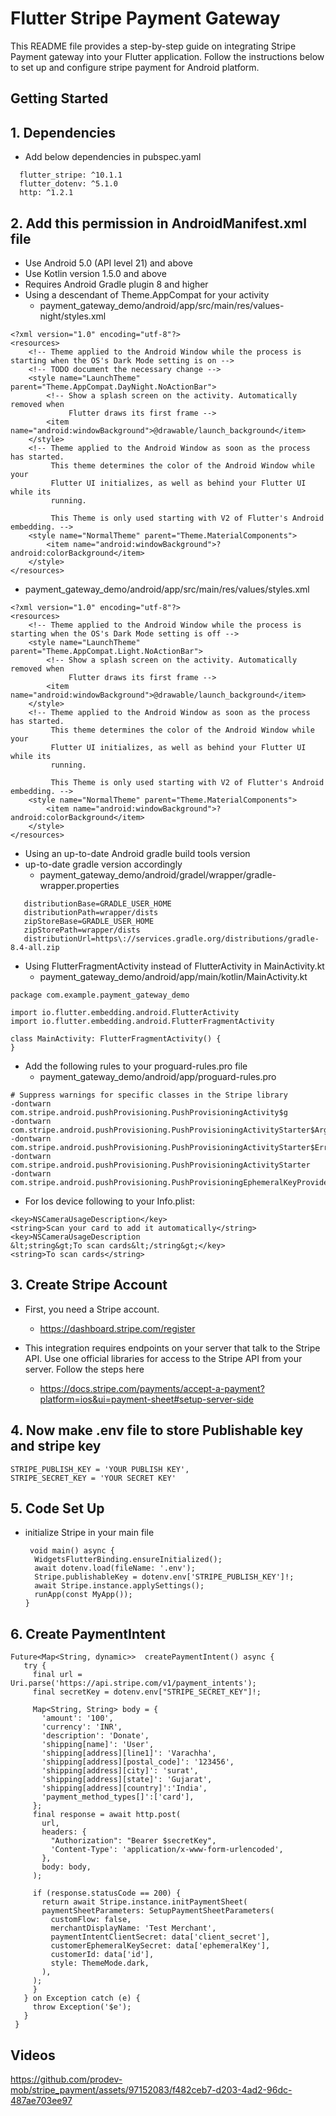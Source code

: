# Flutter Stripe Payment Gateway

This README file provides a step-by-step guide on integrating Stripe Payment gateway into your Flutter application. Follow the instructions below to set up and configure stripe payment for Android platform.

## Getting Started

## 1. Dependencies
- Add below dependencies in pubspec.yaml

```
  flutter_stripe: ^10.1.1
  flutter_dotenv: ^5.1.0
  http: ^1.2.1
```
## 2. Add this permission in AndroidManifest.xml file
  - Use Android 5.0 (API level 21) and above
  - Use Kotlin version 1.5.0 and above
  - Requires Android Gradle plugin 8 and higher
  - Using a descendant of Theme.AppCompat for your activity
    - payment_gateway_demo/android/app/src/main/res/values-night/styles.xml
```
<?xml version="1.0" encoding="utf-8"?>
<resources>
    <!-- Theme applied to the Android Window while the process is starting when the OS's Dark Mode setting is on -->
    <!-- TODO document the necessary change -->
    <style name="LaunchTheme" parent="Theme.AppCompat.DayNight.NoActionBar">
        <!-- Show a splash screen on the activity. Automatically removed when
             Flutter draws its first frame -->
        <item name="android:windowBackground">@drawable/launch_background</item>
    </style>
    <!-- Theme applied to the Android Window as soon as the process has started.
         This theme determines the color of the Android Window while your
         Flutter UI initializes, as well as behind your Flutter UI while its
         running.
         
         This Theme is only used starting with V2 of Flutter's Android embedding. -->
    <style name="NormalTheme" parent="Theme.MaterialComponents">
        <item name="android:windowBackground">?android:colorBackground</item>
    </style>
</resources>
```
  - payment_gateway_demo/android/app/src/main/res/values/styles.xml
```
<?xml version="1.0" encoding="utf-8"?>
<resources>
    <!-- Theme applied to the Android Window while the process is starting when the OS's Dark Mode setting is off -->
    <style name="LaunchTheme" parent="Theme.AppCompat.Light.NoActionBar">
        <!-- Show a splash screen on the activity. Automatically removed when
             Flutter draws its first frame -->
        <item name="android:windowBackground">@drawable/launch_background</item>
    </style>
    <!-- Theme applied to the Android Window as soon as the process has started.
         This theme determines the color of the Android Window while your
         Flutter UI initializes, as well as behind your Flutter UI while its
         running.

         This Theme is only used starting with V2 of Flutter's Android embedding. -->
    <style name="NormalTheme" parent="Theme.MaterialComponents">
        <item name="android:windowBackground">?android:colorBackground</item>
    </style>
</resources>
```
 - Using an up-to-date Android gradle build tools version
 -  up-to-date gradle version accordingly
    - payment_gateway_demo/android/gradel/wrapper/gradle-wrapper.properties
```
   distributionBase=GRADLE_USER_HOME
   distributionPath=wrapper/dists
   zipStoreBase=GRADLE_USER_HOME
   zipStorePath=wrapper/dists
   distributionUrl=https\://services.gradle.org/distributions/gradle-8.4-all.zip
```
- Using FlutterFragmentActivity instead of FlutterActivity in MainActivity.kt
  - payment_gateway_demo/android/app/main/kotlin/MainActivity.kt
```
package com.example.payment_gateway_demo

import io.flutter.embedding.android.FlutterActivity
import io.flutter.embedding.android.FlutterFragmentActivity

class MainActivity: FlutterFragmentActivity() {
}
```
- Add the following rules to your proguard-rules.pro file
  -  payment_gateway_demo/android/app/proguard-rules.pro
```
# Suppress warnings for specific classes in the Stripe library
-dontwarn com.stripe.android.pushProvisioning.PushProvisioningActivity$g
-dontwarn com.stripe.android.pushProvisioning.PushProvisioningActivityStarter$Args
-dontwarn com.stripe.android.pushProvisioning.PushProvisioningActivityStarter$Error
-dontwarn com.stripe.android.pushProvisioning.PushProvisioningActivityStarter
-dontwarn com.stripe.android.pushProvisioning.PushProvisioningEphemeralKeyProvider
```
- For Ios device following to your Info.plist:
```
<key>NSCameraUsageDescription</key>
<string>Scan your card to add it automatically</string>
<key>NSCameraUsageDescription
&lt;string&gt;To scan cards&lt;/string&gt;</key>
<string>To scan cards</string>
```

## 3. Create Stripe Account
- First, you need a Stripe account.
   - https://dashboard.stripe.com/register

- This integration requires endpoints on your server that talk to the Stripe API. Use one official libraries for access to the Stripe API from your server.
   Follow the steps here
  - https://docs.stripe.com/payments/accept-a-payment?platform=ios&ui=payment-sheet#setup-server-side
 
## 4. Now make .env file to store Publishable key and stripe key
```
STRIPE_PUBLISH_KEY = 'YOUR PUBLISH KEY',
STRIPE_SECRET_KEY = 'YOUR SECRET KEY'
```

## 5. Code Set Up
- initialize Stripe in your main file
  ```
   void main() async {
    WidgetsFlutterBinding.ensureInitialized();
    await dotenv.load(fileName: '.env');
    Stripe.publishableKey = dotenv.env['STRIPE_PUBLISH_KEY']!;
    await Stripe.instance.applySettings();
    runApp(const MyApp());
  }
  ```
## 6. Create PaymentIntent
 ```
 Future<Map<String, dynamic>>  createPaymentIntent() async {
    try {
      final url = Uri.parse('https://api.stripe.com/v1/payment_intents');
      final secretKey = dotenv.env["STRIPE_SECRET_KEY"]!;

      Map<String, String> body = {
        'amount': '100',
        'currency': 'INR',
        'description': 'Donate',
        'shipping[name]': 'User',
        'shipping[address][line1]': 'Varachha',
        'shipping[address][postal_code]': '123456',
        'shipping[address][city]': 'surat',
        'shipping[address][state]': 'Gujarat',
        'shipping[address][country]':'India',
        'payment_method_types[]':['card'],
      };
      final response = await http.post(
        url,
        headers: {
          "Authorization": "Bearer $secretKey",
          'Content-Type': 'application/x-www-form-urlencoded',
        },
        body: body,
      );

      if (response.statusCode == 200) {
        return await Stripe.instance.initPaymentSheet(
        paymentSheetParameters: SetupPaymentSheetParameters(
          customFlow: false,
          merchantDisplayName: 'Test Merchant',
          paymentIntentClientSecret: data['client_secret'],
          customerEphemeralKeySecret: data['ephemeralKey'],
          customerId: data['id'],
          style: ThemeMode.dark,
        ),
      );
      }
    } on Exception catch (e) {
      throw Exception('$e');
    }
  }
 ```


## Videos

https://github.com/prodev-mob/stripe_payment/assets/97152083/f482ceb7-d203-4ad2-96dc-487ae703ee97

